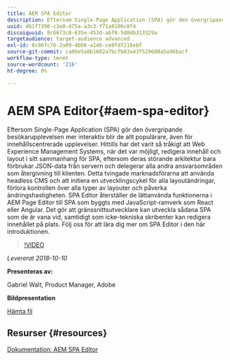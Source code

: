 ```yaml
---
title: AEM SPA Editor
description: Eftersom Single-Page Application (SPA) gör den övergripande besökarupplevelsen mer interaktiv blir de allt populärare, även för innehållscentrerade upplevelser. Läs mer om SPA Editor i den här introduktionen.
uuid: d61f7398-c3e8-475a-a3c3-f71a8106c8f4
discoiquuid: 8c6673c0-635e-453d-abf0-5d0db313329a
targetaudience: target-audience advanced
exl-id: 8c96fc76-2a09-4b06-a146-ce0fdf216ebf
source-git-commit: ca06e5a8b1602a7bcfb83a43f529680a5a96bacf
workflow-type: tm+mt
source-wordcount: '216'
ht-degree: 0%

---
```


# AEM SPA Editor{#aem-spa-editor}

Eftersom Single-Page Application (SPA) gör den övergripande besökarupplevelsen mer interaktiv blir de allt populärare, även för innehållscentrerade upplevelser. Hittills har det varit så tråkigt att Web Experience Management Systems, när det var möjligt, redigera innehåll och layout i sitt sammanhang för SPA, eftersom deras störande arkitektur bara förbrukar JSON-data från servern och delegerar alla andra ansvarsområden som återgivning till klienten. Detta tvingade marknadsförarna att använda headless CMS och att initiera en utvecklingscykel för alla layoutändringar, förlora kontrollen över alla typer av layouter och påverka ändringshastigheten. SPA Editor återställer de lättanvända funktionerna i AEM Page Editor till SPA som byggts med JavaScript-ramverk som React eller Angular. Det gör att gränssnittsutvecklare kan utveckla sådana SPA som de är vana vid, samtidigt som icke-tekniska skribenter kan redigera innehållet på plats. Följ oss för att lära dig mer om SPA Editor i den här introduktionen.

>[!VIDEO](https://video.tv.adobe.com/v/24720/?quality=9)

*Levererat 2018-10-10*

**Presenteras av:**

Gabriel Walt, Product Manager, Adobe

**Bildpresentation**

[Hämta fil](assets/aem-spa-editor.pdf)

## Resurser {#resources}

[Dokumentation: AEM SPA Editor](https://experienceleague.adobe.com/docs/experience-manager-64/developing/headless/spas/spa-overview.html)

<!--
[Get back to the Overview](https://helpx.adobe.com/experience-manager/kt/eseminars/gems/aem-index.html)
-->
